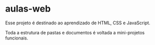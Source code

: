 # aulas-web

Esse projeto é destinado ao aprendizado de HTML, CSS e JavaScript.

Toda a estrutura de pastas e documentos é voltada a mini-projetos funcionais.